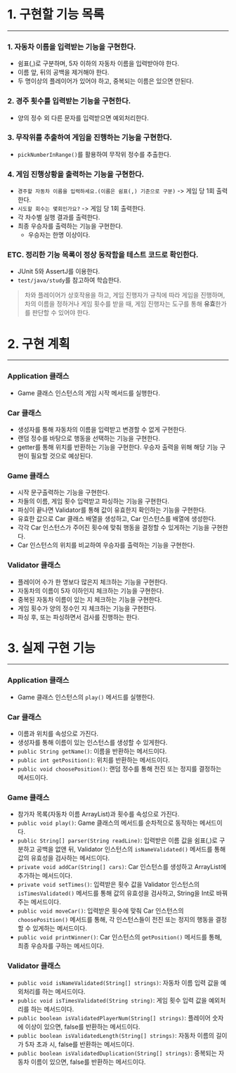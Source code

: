 # 1. 구현할 기능 목록
***
### 1. 자동차 이름을 입력받는 기능을 구현한다.
- 쉼표(,)로 구분하며, 5자 이하의 자동차 이름을 입력받아야 한다.
- 이름 앞, 뒤의 공백을 제거해야 한다.
- 두 명이상의 플레이어가 있어야 하고, 중복되는 이름은 있으면 안된다.

### 2. 경주 횟수를 입력받는 기능을 구현한다.
- 양의 정수 외 다른 문자를 입력받으면 예외처리한다.

### 3. 무작위를 추출하여 게임을 진행하는 기능을 구현한다.
- `pickNumberInRange()`를 활용하여 무작위 정수를 추출한다.

### 4. 게임 진행상황을 출력하는 기능을 구현한다.
- `경주할 자동차 이름을 입력하세요.(이름은 쉼표(,) 기준으로 구분)` -> 게임 당 1회 출력한다.
- `시도할 회수는 몇회인가요?` -> 게임 당 1회 출력한다.
- 각 차수별 실행 결과를 출력한다.
- 최종 우승자를 출력하는 기능을 구현한다.
  - 우승자는 한명 이상이다.

### ETC. 정리한 기능 목록이 정상 동작함을 테스트 코드로 확인한다.
- JUnit 5와 AssertJ를 이용한다.
- `test/java/study`를 참고하여 학습한다.

> 차와 플레이어가 상호작용을 하고, 게임 진행자가 규칙에 따라 게임을 진행하며,
차의 이름을 정하거나 게임 횟수를 받을 때, 게임 진행자는 도구를 통해 **유효**한가를 판단할 수 있어야 한다.

# 2. 구현 계획
***
### Application 클래스
- Game 클래스 인스턴스의 게임 시작 메서드를 실행한다.

### Car 클래스
- 생성자를 통해 자동차의 이름을 입력받고 변경할 수 없게 구현한다.
- 랜덤 정수를 바탕으로 행동을 선택하는 기능을 구현한다.
- getter를 통해 위치를 반환하는 기능을 구현한다. 우승자 출력을 위해 해당 기능 구현이 필요할 것으로 예상된다.

### Game 클래스
- 시작 문구출력하는 기능을 구현한다.
- 차들의 이름, 게임 횟수 입력받고 파싱하는 기능을 구현한다.
- 파싱이 끝나면 Validator를 통해 값이 유효한지 확인하는 기능을 구현한다.
- 유효한 값으로 Car 클래스 배열을 생성하고, Car 인스턴스를 배열에 생성한다.
- 각각 Car 인스턴스가 주어진 횟수에 맞춰 행동을 결정할 수 있게하는 기능을 구현한다.
- Car 인스턴스의 위치를 비교하여 우승자를 출력하는 기능을 구현한다.

### Validator 클래스
- 플레이어 수가 한 명보다 많은지 체크하는 기능을 구현한다.
- 자동차의 이름이 5자 이하인지 체크하는 기능을 구현한다.
- 중복된 자동차 이름이 있는 지 체크하는 기능을 구현한다.
- 게임 횟수가 양의 정수인 지 체크하는 기능을 구현한다.
- 파싱 후, 또는 파싱하면서 검사를 진행하는 한다.

# 3. 실제 구현 기능
***
### Application 클래스
- Game 클래스 인스턴스의 `play()` 메서드를 실행한다.

### Car 클래스
- 이름과 위치를 속성으로 가진다.
- 생성자를 통해 이름이 있는 인스턴스를 생성할 수 있게한다.
- `public String getName()`: 이름을 반환하는 메서드이다.
- `public int getPosition()`: 위치를 반환하는 메서드이다.
- `public void choosePosition()`: 랜덤 정수를 통해 전진 또는 정지를 결정하는 메서드이다.

### Game 클래스
- 참가자 목록(자동차 이름 ArrayList)과 횟수를 속성으로 가진다.
- `public void play()`: Game 클래스의 메서드를 순차적으로 동작하는 메서드이다.
- `public String[] parser(String readLine)`: 입력받은 이름 값을 쉼표(,)로 구분하고 공백을 없앤 뒤, 
Validator 인스턴스의 `isNameValidated()` 메서드를 통해 값의 유효성을 검사하는 메서드이다.
- `private void addCar(String[] cars)`: Car 인스턴스를 생성하고 ArrayList에 추가하는 메서드이다.
- `private void setTimes()`: 입력받은 횟수 값을 Validator 인스턴스의 `isTimesValidated()` 메서드를 통해 값의 유효성을 검사하고,
String을 Int로 바꿔주는 메서드이다.
- `public void moveCar()`: 입력받은 횟수에 맞춰 Car 인스턴스의 `choosePosition()` 메서드를 통해,
각 인스턴스들이 전진 또는 정지의 행동을 결정할 수 있게하는 메서드이다.
- `public void printWinner()`: Car 인스턴스의 `getPosition()` 메서드를 통해, 최종 우승자를 구하는 메서드이다.

### Validator 클래스
- `public void isNameValidated(String[] strings)`: 자동차 이름 입력 값을 예외처리를 하는 메서드이다.
- `public void isTimesValidated(String string)`: 게임 횟수 입력 값을 예외처리를 하는 메서드이다.
- `public boolean isValidatedPlayerNum(String[] strings)`: 플레이어 숫자에 이상이 있으면, false를 반환하는 메서드이다.
- `public boolean isValidatedLength(String[] strings)`: 자동차 이름의 길이가 5자 초과 시, false를 반환하는 메서드이다.
- `public boolean isValidatedDuplication(String[] strings)`: 중복되는 자동차 이름이 있으면, false를 반환하는 메서드이다.